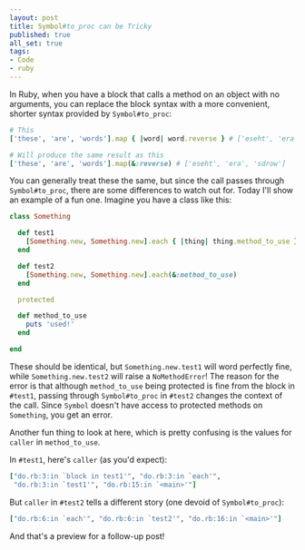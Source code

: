 ```yaml
---
layout: post
title: Symbol#to_proc can be Tricky
published: true
all_set: true
tags:
- Code
- ruby
---
```


In Ruby, when you have a block that calls a method on an object with no
arguments, you can replace the block syntax with a more convenient, shorter
syntax provided by `Symbol#to_proc`:

``` ruby
# This
['these', 'are', 'words'].map { |word| word.reverse } # ['eseht', 'era', 'sdrow']

# Will produce the same result as this
['these', 'are', 'words'].map(&:reverse) # ['eseht', 'era', 'sdrow']
```

You can generally treat these the same, but since the call passes through
`Symbol#to_proc`, there are some differences to watch out for.  Today I'll show
an example of a fun one.  Imagine you have a class like this:

``` ruby
class Something

  def test1
    [Something.new, Something.new].each { |thing| thing.method_to_use }
  end

  def test2
    [Something.new, Something.new].each(&:method_to_use)
  end

  protected

  def method_to_use
    puts 'used!'
  end

end
```

These should be identical, but `Something.new.test1` will word perfectly fine,
while `Something.new.test2` will raise a `NoMethodError`!  The reason for the
error is that although `method_to_use` being protected is fine from the block in
`#test1`, passing through `Symbol#to_proc` in `#test2` changes the context of the
call.  Since `Symbol` doesn't have access to protected methods on `Something`,
you get an error.

Another fun thing to look at here, which is pretty confusing is the values for
`caller` in `method_to_use`.

In `#test1`, here's `caller` (as you'd expect):

``` ruby
["do.rb:3:in `block in test1'", "do.rb:3:in `each'",
 "do.rb:3:in `test1'", "do.rb:15:in `<main>'"]
```

But `caller` in `#test2` tells a different story (one devoid of `Symbol#to_proc`):

``` ruby
["do.rb:6:in `each'", "do.rb:6:in `test2'", "do.rb:16:in `<main>'"]
```

And that's a preview for a follow-up post!
